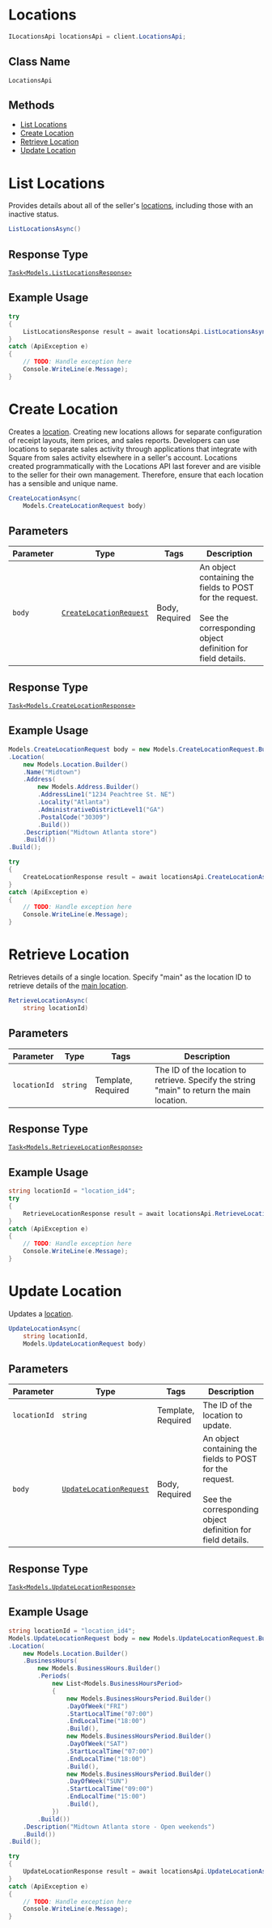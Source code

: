 # Locations

```csharp
ILocationsApi locationsApi = client.LocationsApi;
```

## Class Name

`LocationsApi`

## Methods

* [List Locations](../../doc/api/locations.md#list-locations)
* [Create Location](../../doc/api/locations.md#create-location)
* [Retrieve Location](../../doc/api/locations.md#retrieve-location)
* [Update Location](../../doc/api/locations.md#update-location)


# List Locations

Provides details about all of the seller's [locations](https://developer.squareup.com/docs/locations-api),
including those with an inactive status.

```csharp
ListLocationsAsync()
```

## Response Type

[`Task<Models.ListLocationsResponse>`](../../doc/models/list-locations-response.md)

## Example Usage

```csharp
try
{
    ListLocationsResponse result = await locationsApi.ListLocationsAsync();
}
catch (ApiException e)
{
    // TODO: Handle exception here
    Console.WriteLine(e.Message);
}
```


# Create Location

Creates a [location](https://developer.squareup.com/docs/locations-api).
Creating new locations allows for separate configuration of receipt layouts, item prices,
and sales reports. Developers can use locations to separate sales activity through applications
that integrate with Square from sales activity elsewhere in a seller's account.
Locations created programmatically with the Locations API last forever and
are visible to the seller for their own management. Therefore, ensure that
each location has a sensible and unique name.

```csharp
CreateLocationAsync(
    Models.CreateLocationRequest body)
```

## Parameters

| Parameter | Type | Tags | Description |
|  --- | --- | --- | --- |
| `body` | [`CreateLocationRequest`](../../doc/models/create-location-request.md) | Body, Required | An object containing the fields to POST for the request.<br><br>See the corresponding object definition for field details. |

## Response Type

[`Task<Models.CreateLocationResponse>`](../../doc/models/create-location-response.md)

## Example Usage

```csharp
Models.CreateLocationRequest body = new Models.CreateLocationRequest.Builder()
.Location(
    new Models.Location.Builder()
    .Name("Midtown")
    .Address(
        new Models.Address.Builder()
        .AddressLine1("1234 Peachtree St. NE")
        .Locality("Atlanta")
        .AdministrativeDistrictLevel1("GA")
        .PostalCode("30309")
        .Build())
    .Description("Midtown Atlanta store")
    .Build())
.Build();

try
{
    CreateLocationResponse result = await locationsApi.CreateLocationAsync(body);
}
catch (ApiException e)
{
    // TODO: Handle exception here
    Console.WriteLine(e.Message);
}
```


# Retrieve Location

Retrieves details of a single location. Specify "main"
as the location ID to retrieve details of the [main location](https://developer.squareup.com/docs/locations-api#about-the-main-location).

```csharp
RetrieveLocationAsync(
    string locationId)
```

## Parameters

| Parameter | Type | Tags | Description |
|  --- | --- | --- | --- |
| `locationId` | `string` | Template, Required | The ID of the location to retrieve. Specify the string<br>"main" to return the main location. |

## Response Type

[`Task<Models.RetrieveLocationResponse>`](../../doc/models/retrieve-location-response.md)

## Example Usage

```csharp
string locationId = "location_id4";
try
{
    RetrieveLocationResponse result = await locationsApi.RetrieveLocationAsync(locationId);
}
catch (ApiException e)
{
    // TODO: Handle exception here
    Console.WriteLine(e.Message);
}
```


# Update Location

Updates a [location](https://developer.squareup.com/docs/locations-api).

```csharp
UpdateLocationAsync(
    string locationId,
    Models.UpdateLocationRequest body)
```

## Parameters

| Parameter | Type | Tags | Description |
|  --- | --- | --- | --- |
| `locationId` | `string` | Template, Required | The ID of the location to update. |
| `body` | [`UpdateLocationRequest`](../../doc/models/update-location-request.md) | Body, Required | An object containing the fields to POST for the request.<br><br>See the corresponding object definition for field details. |

## Response Type

[`Task<Models.UpdateLocationResponse>`](../../doc/models/update-location-response.md)

## Example Usage

```csharp
string locationId = "location_id4";
Models.UpdateLocationRequest body = new Models.UpdateLocationRequest.Builder()
.Location(
    new Models.Location.Builder()
    .BusinessHours(
        new Models.BusinessHours.Builder()
        .Periods(
            new List<Models.BusinessHoursPeriod>
            {
                new Models.BusinessHoursPeriod.Builder()
                .DayOfWeek("FRI")
                .StartLocalTime("07:00")
                .EndLocalTime("18:00")
                .Build(),
                new Models.BusinessHoursPeriod.Builder()
                .DayOfWeek("SAT")
                .StartLocalTime("07:00")
                .EndLocalTime("18:00")
                .Build(),
                new Models.BusinessHoursPeriod.Builder()
                .DayOfWeek("SUN")
                .StartLocalTime("09:00")
                .EndLocalTime("15:00")
                .Build(),
            })
        .Build())
    .Description("Midtown Atlanta store - Open weekends")
    .Build())
.Build();

try
{
    UpdateLocationResponse result = await locationsApi.UpdateLocationAsync(locationId, body);
}
catch (ApiException e)
{
    // TODO: Handle exception here
    Console.WriteLine(e.Message);
}
```

